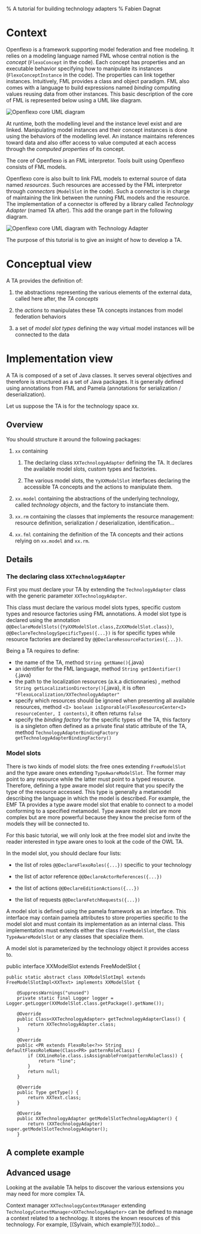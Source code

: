 % A tutorial for building technology adapters
% Fabien Dagnat

# Context

Openflexo is a framework supporting model federation and free
modeling. It relies on a modeling language named FML whose central
notion is the *concept* (`FlexoConcept` in the code). Each concept has
properties and an executable behavior specifying how to manipulate its
instances (`FlexoConceptInstance` in the code). The properties can
link together instances. Intuitively, FML provides a class and object
paradigm. FML also comes with a language to build expressions named
*binding* computing values reusing data from other instances. This
basic description of the core of FML is represented below using a UML
like diagram.

![](img/model.png "Openflexo core UML diagram")

At runtime, both the modelling level and the instance level exist and
are linked. Manipulating model instances and their concept instances
is done using the behaviors of the modelling level. An instance
maintains references toward data and also offer access to value
computed at each access through the *computed properties* of its
concept.

The core of Openflexo is an FML interpretor. Tools built using
Openflexo consists of FML models.

Openflexo core is also built to link FML models to external source of
data named *resources*. Such resources are accessed by the FML
interpretor through *connectors* (`ModelSlot` in the code). Such a
connector is in charge of maintaining the link between the running FML
models and the resource. The implementation of a connector is offered
by a library called *Technology Adapter* (named TA after). This add
the orange part in the following diagram.

![](img/model2.png "Openflexo core UML diagram with Technology Adapter")

The purpose of this tutorial is to give an insight of how to develop a
TA.

# Conceptual view

A TA provides the definition of:

  1) the abstractions representing the various elements of the
external data, called here after, the *TA concepts*

  2) the *actions* to manipulates these TA concepts instances from
  model federation behaviors

  3) a set of *model slot types* defining the way virtual model
  instances will be connected to the data

# Implementation view

A TA is composed of a set of Java classes. It serves several
objectives and therefore is structured as a set of Java packages. It
is generally defined using annotations from FML and Pamela
(annotations for serialization / deserialization).

Let us suppose the TA is for the technology space xx.

## Overview

You should structure it around the following packages:

1) `xx` containing

    1) The declaring class `XXTechnologyAdapter` defining the TA. It declares the available model slots, custom types and factories.

    2) The various model slots, the `YyXXModelSlot` interfaces declaring the accessible TA concepts and the actions to manipulate them.

2) `xx.model` containing the abstractions of the underlying
technology, called *technology objects*, and the factory to
instanciate them.

3) `xx.rm` containing the classes that implements the resource
management: resource definition, serialization / deserialization,
identification...

4) `xx.fml` containing the definition of the TA concepts and their actions relying on `xx.model` and `xx.rm`.


## Details

### The declaring class `XXTechnologyAdapter`

First you must declare your TA by extending the `TechnologyAdapter`
class with the generic parameter `XXTechnologyAdapter`.

This class must declare the various model slots types, specific
custom types and resource factories using FML annotations. A model
slot type is declared using the annotation
`@@DeclareModelSlots({YyXXModelSlot.class,ZzXXModelSlot.class})`,
`@@DeclareTechnologySpecificTypes({...})` is for specific types while
resource factories are declared by
`@@DeclareResourceFactories({...})`.

Being a TA requires to define:

* the name of the TA, method `String getName()`{.java}
* an identifier for the FML language, method `String getIdentifier()`{.java}
* the path to the localization resources (a.k.a dictionnaries) , method `String getLocalizationDirectory()`{.java}, it is often `"FlexoLocalization/XXTechnologyAdapter"`
* specify which resources should be ignored when presenting all available resources, method `<I> boolean isIgnorable(FlexoResourceCenter<I> resourceCenter, I contents)`, it often returns `false`
* specify the *binding factory* for the specific types of the TA, this factory is a singleton often defined as a private final static attribute of the TA, method `TechnologyAdapterBindingFactory getTechnologyAdapterBindingFactory()`

### Model slots

There is two kinds of model slots: the free ones extending
`FreeModelSlot` and the type aware ones extending
`TypeAwareModelSlot`. The former may point to any resource while the
latter must point to a typed resource. Therefore, defining a type
aware model slot require that you specify the type of the resource
accessed. This type is generally a metamodel describing the language
in which the model is described. For example, the EMF TA provides a
type aware model slot that enable to connect to a model conforming to
a specified metamodel. Type aware model slot are more complex but are
more powerful because they know the precise form of the models they
will be connected to.

For this basic tutorial, we will only look at the free model slot and
invite the reader interested in type aware ones to look at the code of
the OWL TA.

In the model slot, you should declare four lists:

* the list of roles `@@DeclareFlexoRoles({...})` specific to your technology
<!---
XXLineRole.class
-->
* the list of actor reference `@@DeclareActorReferences({...})`
<!---
XXLineActorReference.class
-->
* the list of actions `@@DeclareEditionActions({...})`
<!---
AddXXLine.class
-->
* the list of requests `@@DeclareFetchRequests({...})`
<!---
SelectUniqueXXLine.class, SelectXXLine.class
-->

A model slot is defined using the pamela framework as an interface.
This interface may contain pamela attributes to store properties
specific to the model slot and must contain its implementation as an
internal class. This implementation must extends either the class
`FreeModelSlot`, the class `TypeAwareModelSlot` or any classes that
specialize them.

A model slot is parameterized by the technology object it provides
access to.

public interface XXModelSlot extends FreeModelSlot<XXText> {

	public static abstract class XXModelSlotImpl extends FreeModelSlotImpl<XXText> implements XXModelSlot {

		@SuppressWarnings("unused")
		private static final Logger logger = Logger.getLogger(XXModelSlot.class.getPackage().getName());

		@Override
		public Class<XXTechnologyAdapter> getTechnologyAdapterClass() {
			return XXTechnologyAdapter.class;
		}

		@Override
		public <PR extends FlexoRole<?>> String defaultFlexoRoleName(Class<PR> patternRoleClass) {
			if (XXLineRole.class.isAssignableFrom(patternRoleClass)) {
				return "line";
			}
			return null;
		}

		@Override
		public Type getType() {
			return XXText.class;
		}

		@Override
		public XXTechnologyAdapter getModelSlotTechnologyAdapter() {
			return (XXTechnologyAdapter) super.getModelSlotTechnologyAdapter();
		}



## A complete example





## Advanced usage

Looking at the available TA helps to discover the various extensions
you may need for more complex TA.


Context manager `XXTechnologyContextManager` extending
`TechnologyContextManager<XXTechnologyAdapter>` can be defined to
manage a context related to a technology. It stores the known
resources of this technology. For example, [(Sylvain, which example?)]{.todo}...

